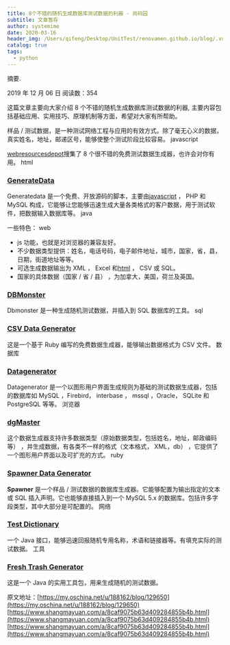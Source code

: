 ```yaml
---
title: 8个不错的随机生成数据库测试数据的利器 - 尚码园
subtitle: 文章暂存
author: systemime
date: 2020-03-16
header_img: /Users/qifeng/Desktop/UnitTest/renovamen.github.io/blog/.vuepress/public/img/in-post/header/9.jpg
catalog: true
tags:
  - python
---
```

摘要.

<!-- more -->
2019 年 12 月 06 日 阅读数：354

这篇文章主要向大家介绍 8 个不错的随机生成数据库测试数据的利器, 主要内容包括基础应用、实用技巧、原理机制等方面，希望对大家有所帮助。

样品 / 测试数据，是一种测试网络工程与应用的有效方式。除了毫无心义的数据，真实姓名，地址，邮递区号，能够使整个测试阶段比较容易。 javascript

[webresourcesdepot](http://webresourcesdepot.com/)搜集了 8 个很不错的免费测试数据生成器，也许会对你有用。 html

### [GenerateData](http://www.generatedata.com/)

Generatedata 是一个免费、开放源码的脚本，主要由[javascript](http://paranimage.com/category/dede/javascript/) ， PHP 和 MySQL 构成，它能够让您能够迅速生成大量各类格式的客户数据，用于测试软件，把数据输入数据库等。 java

一些特色： web

-   js 功能，也就是对浏览器的兼容友好。
-   不少数据类型提供：姓名，电话号码，电子邮件地址，城市，国家，省，县，日期，街道地址等等。
-   可选生成数据输出为 XML ， Excel 和[html](http://paranimage.com/category/dede/html/) ， CSV 或 SQL。
-   国家的具体数据（国家 / 省 / 县） ，为加拿大，美国，荷兰及英国。

### [DBMonster](http://sourceforge.net/projects/dbmonster/)

Dbmonster 是一种生成随机测试数据，并插入到 SQL 数据库的工具。 sql

### [CSV Data Generator](http://rubyforge.org/projects/datagen)

这是一个基于 Ruby 编写的免费数据生成器，能够输出数据格式为 CSV 文件。 数据库

### [Datagenerator](http://sourceforge.net/projects/datagenerator/)

Datagenerator 是一个以图形用户界面生成规则为基础的测试数据生成器，包括的数据库如 MySQL ，Firebird， interbase ， mssql ，Oracle， SQLite 和 PostgreSQL 等等。 浏览器

### [dgMaster](http://sourceforge.net/projects/dgmaster/)

这个数据生成器支持许多数据类型（原始数据类型，包括姓名，地址，邮政编码等） ，并生成数据，有各类不一样的格式（文本格式， XML，db） ，它提供了一个图形用户界面以及可扩充的方式。 ruby

### [Spawner Data Generator](http://sourceforge.net/projects/spawner/)

**Spawner** 是一个样品 / 测试数据的数据库生成器。它能够配置为输出指定的文本或 SQL 插入声明。它也能够直接插入到一个 MySQL 5.x 的数据库。包括许多字段类型，其中大部分是可配置的。 网络

### [Test Dictionary](http://sourceforge.net/projects/test-dictionary/)

一个 Java 接口，能够迅速回报随机专用名称，术语和链接器等。有填充实际的测试数据。 工具

### [Fresh Trash Generator](http://sourceforge.net/projects/freshtrash/)

这是一个 Java 的实用工具包，用来生成随机的测试数据。

原文地址：[https://my.oschina.net/u/188162/blog/129650](https://my.oschina.net/u/188162/blog/129650) 
 [https://www.shangmayuan.com/a/8caf9075b63d409284855b4b.html](https://www.shangmayuan.com/a/8caf9075b63d409284855b4b.html) 
 [https://www.shangmayuan.com/a/8caf9075b63d409284855b4b.html](https://www.shangmayuan.com/a/8caf9075b63d409284855b4b.html)
